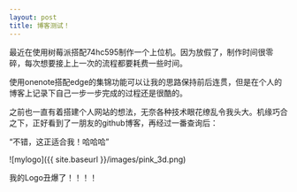 ```yaml
---
layout: post
title: 博客测试！
---
```


最近在使用树莓派搭配74hc595制作一个上位机。因为放假了，制作时间很零碎，每次想要接上上一次的流程都要耗费一些时间。

使用onenote搭配edge的集锦功能可以让我的思路保持前后连贯，但是在个人的博客上记录下自己一步一步完成的过程还是很酷的。

之前也一直有着搭建个人网站的想法，无奈各种技术眼花缭乱令我头大。机缘巧合之下，正好看到了一朋友的github博客，再经过一番查询后：

“不错，这正适合我！哈哈哈”

![mylogo]({{ site.baseurl }}/images/pink_3d.png)

我的Logo丑爆了！！！！